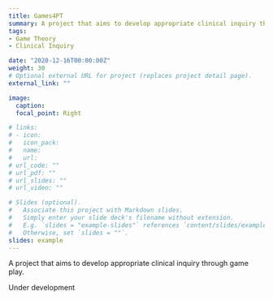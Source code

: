```yaml
---
title: Games4PT
summary: A project that aims to develop appropriate clinical inquiry through game play.
tags:
- Game Theory
- Clinical Inquiry

date: "2020-12-16T00:00:00Z"
weight: 30
# Optional external URL for project (replaces project detail page).
external_link: ""

image:
  caption: 
  focal_point: Right

# links:
# - icon: 
#   icon_pack: 
#   name: 
#   url: 
# url_code: ""
# url_pdf: ""
# url_slides: ""
# url_video: ""

# Slides (optional).
#   Associate this project with Markdown slides.
#   Simply enter your slide deck's filename without extension.
#   E.g. `slides = "example-slides"` references `content/slides/example-slides.md`.
#   Otherwise, set `slides = ""`.
slides: example
---
```


A project that aims to develop appropriate clinical inquiry through game play.

Under development

